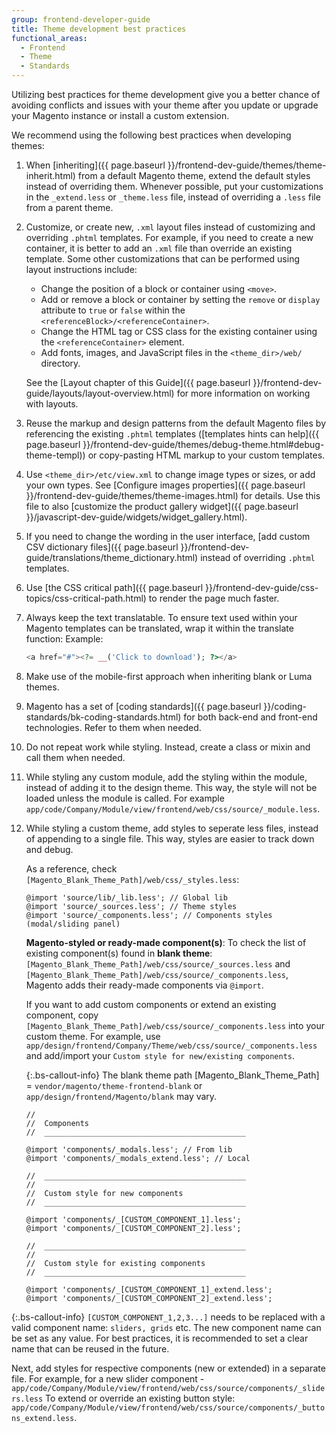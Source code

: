 ```yaml
---
group: frontend-developer-guide
title: Theme development best practices
functional_areas:
  - Frontend
  - Theme
  - Standards
---
```


Utilizing best practices for theme development give you a better chance of avoiding conflicts and issues with your theme after you update or upgrade your Magento instance or install a custom extension.

We recommend using the following best practices when developing themes:

1. When [inheriting]({{ page.baseurl }}/frontend-dev-guide/themes/theme-inherit.html) from a default Magento theme, extend the default styles instead of overriding them.  Whenever possible, put your customizations in the `_extend.less` or `_theme.less` file, instead of overriding a `.less` file from a parent theme.
1. Customize, or create new, `.xml` layout files instead of customizing and overriding `.phtml` templates. For example, if you need to create a new container, it is better to add an `.xml` file than override an existing template. Some other customizations that can be performed using layout instructions include:

    *  Change the position of a block or container using `<move>`.
    *  Add or remove a block or container by setting the `remove` or `display` attribute to `true` or `false` within the `<referenceBlock>/<referenceContainer>`.
    *  Change the HTML tag or CSS class for the existing container using the `<referenceContainer>` element.
    *  Add fonts, images, and JavaScript files in the `<theme_dir>/web/` directory.

    See the [Layout chapter of this Guide]({{ page.baseurl }}/frontend-dev-guide/layouts/layout-overview.html) for more information on working with layouts.

1. Reuse the markup and design patterns from the default Magento files by referencing the existing `.phtml` templates ([templates hints can help]({{ page.baseurl }}/frontend-dev-guide/themes/debug-theme.html#debug-theme-templ)) or copy-pasting HTML markup to your custom templates.
1. Use `<theme_dir>/etc/view.xml` to change image types or sizes, or add your own types. See [Configure images properties]({{ page.baseurl }}/frontend-dev-guide/themes/theme-images.html) for details. Use this file to also [customize the product gallery widget]({{ page.baseurl }}/javascript-dev-guide/widgets/widget_gallery.html).
1. If you need to change the wording in the user interface, [add custom CSV dictionary files]({{ page.baseurl }}/frontend-dev-guide/translations/theme_dictionary.html) instead of overriding `.phtml` templates.
1. Use [the CSS critical path]({{ page.baseurl }}/frontend-dev-guide/css-topics/css-critical-path.html) to render the page much faster.
1. Always keep the text translatable. To ensure text used within your Magento templates can be translated, wrap it within the translate function:
   Example:

   ```php
   <a href="#"><?= __('Click to download'); ?></a>
   ```

1. Make use of the mobile-first approach when inheriting blank or Luma themes.
1. Magento has a set of [coding standards]({{ page.baseurl }}/coding-standards/bk-coding-standards.html) for both back-end and front-end technologies. Refer to them when needed.
1. Do not repeat work while styling. Instead, create a class or mixin and call them when needed.
1. While styling any custom module, add the styling within the module, instead of adding it to the design theme. This way, the style will not be loaded unless the module is called. For example `app/code/Company/Module/view/frontend/web/css/source/_module.less`.
1. While styling a custom theme, add styles to seperate less files, instead of appending to a single file. This way, styles are easier to track down and debug.

   As a reference, check `[Magento_Blank_Theme_Path]/web/css/_styles.less`:

   ```less
   @import 'source/lib/_lib.less'; // Global lib
   @import 'source/_sources.less'; // Theme styles
   @import 'source/_components.less'; // Components styles (modal/sliding panel)
   ```

   **Magento-styled or ready-made component(s)**: To check the list of existing component(s) found in **blank theme**: `[Magento_Blank_Theme_Path]/web/css/source/_sources.less` and  `[Magento_Blank_Theme_Path]/web/css/source/_components.less`, Magento adds their ready-made components via `@import`.

    If you want to add custom components or extend an existing component, copy `[Magento_Blank_Theme_Path]/web/css/source/_components.less` into your custom theme. For example, use `app/design/frontend/Company/Theme/web/css/source/_components.less` and add/import your `Custom style for new/existing components`.

    {:.bs-callout-info}
   The blank theme path [Magento_Blank_Theme_Path] = `vendor/magento/theme-frontend-blank` or `app/design/frontend/Magento/blank` may vary.

   ```less
   //
   //  Components
   //  _____________________________________________

   @import 'components/_modals.less'; // From lib
   @import 'components/_modals_extend.less'; // Local

   //  _____________________________________________
   //
   //  Custom style for new components
   //  _____________________________________________

   @import 'components/_[CUSTOM_COMPONENT_1].less';
   @import 'components/_[CUSTOM_COMPONENT_2].less';

   //  _____________________________________________
   //
   //  Custom style for existing components
   //  _____________________________________________

   @import 'components/_[CUSTOM_COMPONENT_1]_extend.less';
   @import 'components/_[CUSTOM_COMPONENT_2]_extend.less';

   ```

 {:.bs-callout-info}
 `[CUSTOM_COMPONENT_1,2,3...]` needs to be replaced with a valid component name: `sliders, grids` etc. The new component name can be set as any value. For best practices, it is recommended to set a clear name that can be reused in the future.

Next, add styles for respective components (new or extended) in a separate file.
For example, for a new slider component - `app/code/Company/Module/view/frontend/web/css/source/components/_sliders.less`
To extend or override an existing button style: `app/code/Company/Module/view/frontend/web/css/source/components/_buttons_extend.less`.
